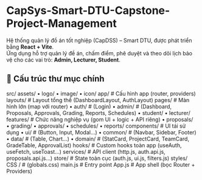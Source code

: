 # CapSys-Smart-DTU-Capstone-Project-Management
 Hệ thống quản lý đồ án tốt nghiệp (CapDSS) – Smart DTU, được phát triển bằng **React + Vite**.  
 Ứng dụng hỗ trợ quản lý đề án, chấm điểm, phê duyệt và theo dõi lịch bảo vệ cho các vai trò: **Admin, Lecturer, Student**.
 ## 📂 Cấu trúc thư mục chính
src/
assets/
• logo/
• image/
• icon/
app/	          # Cấu hình app (router, providers)
layouts/	# Layout tổng thể (DashboardLayout, AuthLayout)
pages/	        # Màn hình lớn (map với router)
• auth/        # (Login)
• admin/       # (Dashboard, Proposals, Approvals, Grading, Reports, Schedules)
• student/ 
• lecturer/ 
features/      # Chức năng nghiệp vụ (gom UI + logic + API riêng)
• proposals/    
• grading/
• approvals/
• schedules/
• reports/
components/	# UI tái sử dụng
• ui/           # (Button, Input, Modal…)
• common/       # (Navbar, Sidebar, Footer)
• data/         # (Table, Chart…)
• domain/       # (StatCard, ProjectCard, TeamCard, GradeTable, ApprovalList)
hooks/	         # Custom hooks toàn app (useAuth, useFetch, useToast…)
services/	# API client (http.js, auth.api.js, proposals.api.js…)
store/	         # State toàn cục (auth.js, ui.js, filters.js)
styles/	CSS /   # (globals.css)
main.js	        # Entry point
App.js	        # App shell (bọc Router + Providers)
